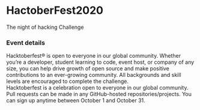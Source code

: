# HactoberFest2020
The night of hacking Challenge

### Event details

Hacktoberfest® is open to everyone in our global community. Whether you’re a developer, student learning to code, event host, or company of any size, you can help drive growth of open source and make positive contributions to an ever-growing community. All backgrounds and skill levels are encouraged to complete the challenge.
<br />
    Hacktoberfest is a celebration open to everyone in our global community.
    Pull requests can be made in any GitHub-hosted repositories/projects.
    You can sign up anytime between October 1 and October 31.

